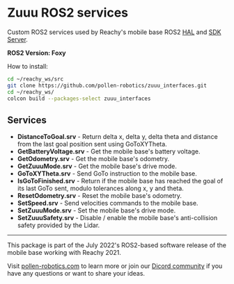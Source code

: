 # Zuuu ROS2 services

Custom ROS2 services used by Reachy's mobile base ROS2 [HAL](https://github.com/pollen-robotics/zuuu_hal/) and [SDK Server](https://github.com/pollen-robotics/mobile_base_sdk_server).

**ROS2 Version: Foxy**

How to install:

```bash
cd ~/reachy_ws/src
git clone https://github.com/pollen-robotics/zuuu_interfaces.git
cd ~/reachy_ws/
colcon build --packages-select zuuu_interfaces
```

## Services
* **DistanceToGoal.srv** - Return delta x, delta y, delta theta and distance from the last goal position sent using GoToXYTheta. 
* **GetBatteryVoltage.srv** - Get the mobile base's battery voltage.
* **GetOdometry.srv** - Get the mobile base's odometry.
* **GetZuuuMode.srv** - Get the mobile base's drive mode.
* **GoToXYTheta.srv** - Send GoTo instruction to the mobile base.
* **IsGoToFinished.srv** - Return if the mobile base has reached the goal of its last GoTo sent, modulo tolerances along x, y and theta.
* **ResetOdometry.srv** - Reset the mobile base's odometry.
* **SetSpeed.srv** - Send velocities commands to the mobile base.
* **SetZuuuMode.srv** - Set the mobile base's drive mode.
* **SetZuuuSafety.srv** - Disable / enable the mobile base's anti-collision safety provided by the Lidar.

---
This package is part of the July 2022's ROS2-based software release of the mobile base working with Reachy 2021.

Visit [pollen-robotics.com](https://pollen-robotics.com) to learn more or join our [Dicord community](https://discord.com/invite/Kg3mZHTKgs) if you have any questions or want to share your ideas.
